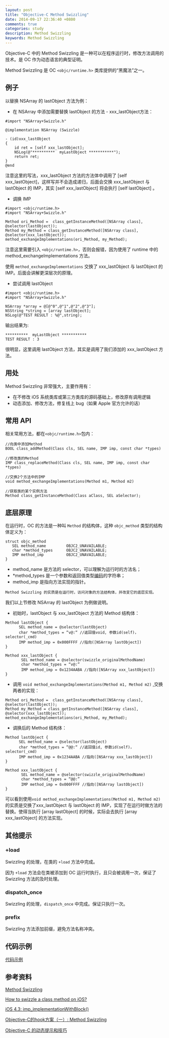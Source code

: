 ```yaml
---
layout: post
title: "Objective-C Method Swizzling"
date: 2014-09-17 22:36:40 +0800
comments: true
categories: study
description: Method Swizzling
keywords: Method Swizzling
---
```


Objective-C 中的 Method Swizzling 是一种可以在程序运行时，修改方法调用的技术。是 OC 作为动态语言的典型证明。

Method Swizzling 是 OC `<objc/runtime.h>` 类库提供的“黑魔法”之一。

## 例子
以替换 NSArray 的 lastObject 方法为例：

* 在 NSArray 中添加需要替换 lastObject 的方法 - xxx_lastObject方法：

```objc
#import "NSArray+Swizzle.h"  

@implementation NSArray (Swizzle)  

- (id)xxx_lastObject  
{  
    id ret = [self xxx_lastObject];  
    NSLog(@"**********  myLastObject ***********");  
    return ret;  
}  
@end  
```

注意这里的写法，xxx_lastObject 方法的方法体中调用了 [self xxx_lastObject]，这样写并不会造成递归，后面会交换 xxx_lastObject 与 lastObject 的 IMP，其实 [self xxx_lastObject] 将会执行 [self lastObject] 。

* 调换 IMP

```objc
#import <objc/runtime.h>  
#import "NSArray+Swizzle.h"

Method ori_Method =  class_getInstanceMethod([NSArray class], @selector(lastObject));  
Method my_Method = class_getInstanceMethod([NSArray class], @selector(xxx_lastObject));  
method_exchangeImplementations(ori_Method, my_Method);  
```
注意这里需要引入 `<objc/runtime.h>`，否则会报错，因为使用了 runtime 中的 method_exchangeImplementations 方法。

使用 `method_exchangeImplementations` 交换了 xxx_lastObject 与 lastObject 的 IMP。后面会讲解更深层次的原理。

* 尝试调用 lastObject

```objc
#import <objc/runtime.h>
#import "NSArray+Swizzle.h"

NSArray *array = @[@"0",@"1",@"2",@"3"];  
NSString *string = [array lastObject];  
NSLog(@"TEST RESULT : %@",string);  
```

输出结果为:

```objc
**********  myLastObject ***********
TEST RESULT : 3
```

很明显，这里调用 lastObject 方法，其实是调用了我们添加的 xxx_lastObject 方法。

## 用处
Method Swizzling 非常强大，主要作用有：

* 在不修改 iOS 系统类库或第三方类库的源码基础上，修改原有调用逻辑
* 动态添加、修改方法，修复线上 bug（如果 Apple 官方允许的话）

## 常用 API
相关常用方法，都在`<objc/runtime.h>`包内：

```objc
//向类中添加Method
BOOL class_addMethod(Class cls, SEL name, IMP imp, const char *types)

//修改类的Method
IMP class_replaceMethod(Class cls, SEL name, IMP imp, const char *types)

//交换2个方法中的IMP
void method_exchangeImplementations(Method m1, Method m2)

//获取类的某个实例方法
Method class_getInstanceMethod(Class aClass, SEL aSelector);
```

## 底层原理

在运行时，OC 的方法是一种叫 `Method` 的结构体，这种 `objc_method` 类型的结构体定义为：

```objc
struct objc_method
   SEL method_name         OBJC2_UNAVAILABLE;
   char *method_types      OBJC2_UNAVAILABLE;
   IMP method_imp          OBJC2_UNAVAILABLE;
}
```

* method_name 是方法的 selector，可以理解为运行时的方法名；
* *method_types 是一个参数和返回值类型[编码](https://developer.apple.com/library/mac/documentation/Cocoa/Conceptual/ObjCRuntimeGuide/Articles/ocrtTypeEncodings.html)的字符串；
* method_imp 是指向方法实现的指针。

`Method Swizzling 的实质是在运行时，访问对象的方法结构体，并改变它的底层实现。`

我们以上节修改 NSArray 的 lastObject 为例做说明。

* 初始时，lastObject 与 xxx_lastObject 方法的 Method 结构体：

```objc
Method lastObject {
      SEL method_name = @selector(lastObject)
      char *method_types = “v@:“ //返回值void, 参数id(self)，selector(_cmd)
      IMP method_imp = 0x000FFFF //指向([NSArray lastObject])
}

Method xxx_lastObject {
       SEL method_name = @selector(swizzle_originalMethodName)
       char *method_types = “v@:”
       IMP method_imp = 0x1234AABA //指向([NSArray xxx_lastObject])
}
```

* 调用 `void method_exchangeImplementations(Method m1, Method m2)` ,交换两者的实现：

```objc
Method ori_Method =  class_getInstanceMethod([NSArray class], @selector(lastObject));  
Method my_Method = class_getInstanceMethod([NSArray class], @selector(xxx_lastObject));  
method_exchangeImplementations(ori_Method, my_Method);
```

* 调换后的 Method 结构体：

```objc
Method lastObject {
      SEL method_name = @selector(lastObject)
      char *method_types = “@@:“ //返回值id, 参数id(self)，selector(_cmd)
      IMP method_imp = 0x1234AABA //指向([NSArray xxx_lastObject])
}

Method xxx_lastObject {
       SEL method_name = @selector(swizzle_originalMethodName)
       char *method_types = “@@:”
       IMP method_imp = 0x000FFFF //指向([NSArray lastObject])
}
```

可以看到使用`void method_exchangeImplementations(Method m1, Method m2)`的实质是交换了xxx_lastObject 与 lastObject 的 IMP，实现了在运行时做方法的替换。使得当执行 [array lastObject] 的时候，实际会去执行 [array xxx_lastObject] 的方法实现。

## 其他提示

### +load
Swizzling 的处理，在类的 `+load` 方法中完成。

因为 `+load` 方法会在类被添加到 OC 运行时执行，且只会被调用一次，保证了 Swizzling 方法的及时处理。

### dispatch_once
Swizzling 的处理，`dispatch_once` 中完成。保证只执行一次。

### prefix
Swizzling 方法添加前缀，避免方法名称冲突。

## 代码示例
[代码示例](https://github.com/sjpsega/SwizzleTest)

## 参考资料
[Method Swizzling](http://nshipster.com/method-swizzling/)

[How to swizzle a class method on iOS?](http://stackoverflow.com/questions/3267506/how-to-swizzle-a-class-method-on-ios)

[iOS 4.3: imp_implementationWithBlock()](http://www.friday.com/bbum/2011/03/17/ios-4-3-imp_implementationwithblock/)

[Objective-C的hook方案（一）:  Method Swizzling](http://blog.csdn.net/yiyaaixuexi/article/details/9374411)

[Objective-C 的动态提示和技巧](http://blog.jobbole.com/45963/)
